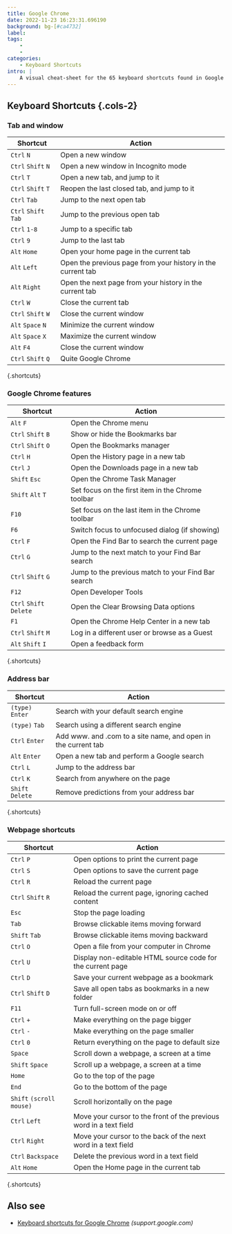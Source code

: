 ```yaml
---
title: Google Chrome
date: 2022-11-23 16:23:31.696190
background: bg-[#ca4732]
label: 
tags: 
    - 
    - 
categories:
    - Keyboard Shortcuts
intro: |
    A visual cheat-sheet for the 65 keyboard shortcuts found in Google Chrome
---
```




Keyboard Shortcuts {.cols-2} 
------------------



### Tab and window

Shortcut | Action
---|---
`Ctrl` `N`  | Open a new window
`Ctrl` `Shift` `N`  | Open a new window in Incognito mode
`Ctrl` `T`  | Open a new tab, and jump to it
`Ctrl` `Shift` `T`  | Reopen the last closed tab, and jump to it
`Ctrl` `Tab`  | Jump to the next open tab
`Ctrl` `Shift` `Tab`  | Jump to the previous open tab
`Ctrl` `1-8`  | Jump to a specific tab
`Ctrl` `9`  | Jump to the last tab
`Alt` `Home`  | Open your home page in the current tab
`Alt` `Left`  | Open the previous page from your history in the current tab
`Alt` `Right`  | Open the next page from your history in the current tab
`Ctrl` `W`  | Close the current tab
`Ctrl` `Shift` `W`  | Close the current window
`Alt` `Space` `N`  | Minimize the current window
`Alt` `Space` `X`  | Maximize the current window
`Alt` `F4`  | Close the current window
`Ctrl` `Shift` `Q`  | Quite Google Chrome
{.shortcuts}


### Google Chrome features

Shortcut | Action
---|---
`Alt` `F`  | Open the Chrome menu
`Ctrl` `Shift` `B`  | Show or hide the Bookmarks bar
`Ctrl` `Shift` `O`  | Open the Bookmarks manager
`Ctrl` `H`  | Open the History page in a new tab
`Ctrl` `J`  | Open the Downloads page in a new tab
`Shift` `Esc`  | Open the Chrome Task Manager
`Shift` `Alt` `T`  | Set focus on the first item in the Chrome toolbar
`F10`  | Set focus on the last item in the Chrome toolbar
`F6`  | Switch focus to unfocused dialog (if showing)
`Ctrl` `F`  | Open the Find Bar to search the current page
`Ctrl` `G`  | Jump to the next match to your Find Bar search
`Ctrl` `Shift` `G`  | Jump to the previous match to your Find Bar search
`F12`  | Open Developer Tools
`Ctrl` `Shift` `Delete`  | Open the Clear Browsing Data options
`F1`  | Open the Chrome Help Center in a new tab
`Ctrl` `Shift` `M`  | Log in a different user or browse as a Guest
`Alt` `Shift` `I`  | Open a feedback form
{.shortcuts}


### Address bar

Shortcut | Action
---|---
`(type)` `Enter`  | Search with your default search engine
`(type)` `Tab`  | Search using a different search engine
`Ctrl` `Enter`  | Add www. and .com to a site name, and open in the current tab
`Alt` `Enter`  | Open a new tab and perform a Google search
`Ctrl` `L`  | Jump to the address bar
`Ctrl` `K`  | Search from anywhere on the page
`Shift` `Delete`  | Remove predictions from your address bar
{.shortcuts}


### Webpage shortcuts

Shortcut | Action
---|---
`Ctrl` `P`  | Open options to print the current page
`Ctrl` `S`  | Open options to save the current page
`Ctrl` `R`  | Reload the current page
`Ctrl` `Shift` `R`  | Reload the current page, ignoring cached content
`Esc`  | Stop the page loading
`Tab`  | Browse clickable items moving forward
`Shift` `Tab`  | Browse clickable items moving backward
`Ctrl` `O`  | Open a file from your computer in Chrome
`Ctrl` `U`  | Display non-editable HTML source code for the current page
`Ctrl` `D`  | Save your current webpage as a bookmark
`Ctrl` `Shift` `D`  | Save all open tabs as bookmarks in a new folder
`F11`  | Turn full-screen mode on or off
`Ctrl` `+`  | Make everything on the page bigger
`Ctrl` `-`  | Make everything on the page smaller
`Ctrl` `0`  | Return everything on the page to default size
`Space`  | Scroll down a webpage, a screen at a time
`Shift` `Space`  | Scroll up a webpage, a screen at a time
`Home`  | Go to the top of the page
`End`  | Go to the bottom of the page
`Shift` `(scroll mouse)`  | Scroll horizontally on the page
`Ctrl` `Left`  | Move your cursor to the front of the previous word in a text field
`Ctrl` `Right`  | Move your cursor to the back of the next word in a text field
`Ctrl` `Backspace`  | Delete the previous word in a text field
`Alt` `Home`  | Open the Home page in the current tab
{.shortcuts}




Also see
--------
- [Keyboard shortcuts for Google Chrome](https://support.google.com/chrome/answer/157179?hl=en) _(support.google.com)_
